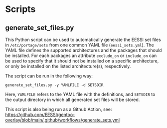 # Scripts

## generate_set_files.py

This Python script can be used to automatically generate the EESSI set files in `/etc/portage/sets` from one common YAML file (`eessi_sets.yml`).
The YAML file defines the supported architectures and the packages that should be installed.
For each packages an attribute `exclude_on` or `include_on` can be used to specify that it should not be installed on a specific architecture,
or only be installed on the listed architecture(s), respectively.

The script can be run in the following way: 
```
generate_set_files.py -y YAMLFILE -d SETSDIR
```
Here, `YAMLFILE` refers to the YAML file with the definitions, and `SETSDIR` to the output directory in which all generated set files will be stored.

This script is also being run as a Github Action, see:
https://github.com/EESSI/gentoo-overlay/blob/main/.github/workflows/generate_sets.yml
